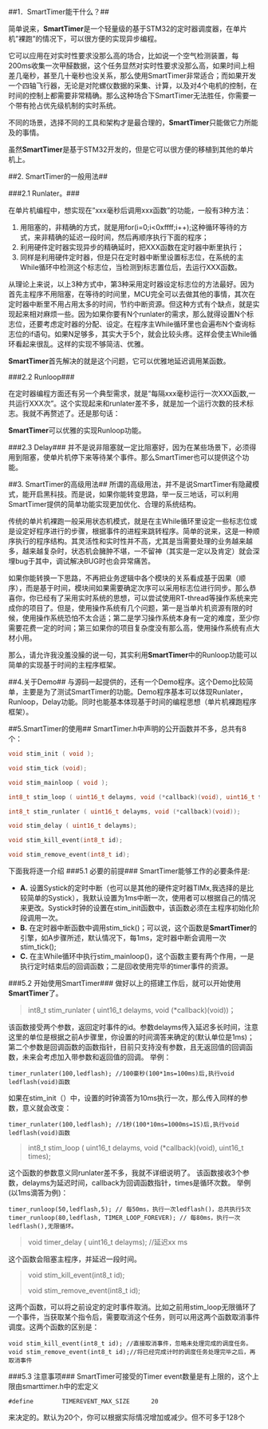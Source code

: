 ##1．SmartTimer能干什么？##


简单说来，**SmartTimer**是一个轻量级的基于STM32的定时器调度器，在单片机”裸跑”的情况下，可以很方便的实现异步编程。

它可以应用在对实时性要求没那么高的场合，比如说一个空气检测装置，每200ms收集一次甲醛数据，这个任务显然对实时性要求没那么高，如果时间上相差几毫秒，甚至几十毫秒也没关系，那么使用SmartTimer非常适合；而如果开发一个四轴飞行器，无论是对陀螺仪数据的采集、计算，以及对4个电机的控制，在时间的控制上都需要非常精确。那么这种场合下SmartTimer无法胜任，你需要一个带有抢占优先级机制的实时系统。

不同的场景，选择不同的工具和架构才是最合理的，**SmartTimer**只能做它力所能及的事情。

虽然**SmartTimer**是基于STM32开发的，但是它可以很方便的移植到其他的单片机上。


##2. SmartTimer的一般用法##

###2.1 Runlater。###

在单片机编程中，想实现在”xxx毫秒后调用xxx函数”的功能，一般有3种方法：

1. 用阻塞的，非精确的方式，就是用for(i=0;i<0xffff;i++);这种循环等待的方式，来非精确的延迟一段时间，然后再顺序执行下面的程序；
2. 利用硬件定时器实现异步的精确延时，把XXX函数在定时器中断里执行；
3. 同样是利用硬件定时器，但是只在定时器中断里设置标志位，在系统的主While循环中检测这个标志位，当检测到标志置位后，去运行XXX函数。

从理论上来说，以上3种方式中，第3种采用定时器设定标志位的方法最好。因为首先主程序不用阻塞，在等待的时间里，MCU完全可以去做其他的事情，其次在定时器中断里不用占用太多的时间，节约中断资源。但这种方式有个缺点，就是实现起来相对麻烦一些。因为如果你要有N个runlater的需求，那么就得设置N个标志位，还要考虑定时器的分配、设定。在程序主While循环里也会遍布N个查询标志位的if语句。如果N足够多，其实大于5个，就会比较头疼。这样会使主While循环看起来很乱。这样的实现不够简洁、优雅。

**SmartTimer**首先解决的就是这个问题，它可以优雅地延迟调用某函数。

###2.2        Runloop###

在定时器编程方面还有另一个典型需求，就是“每隔xxx毫秒运行一次XXX函数,一共运行XXX次”。这个实现起来和runlater差不多，就是加一个运行次数的技术标志。我就不再赘述了。还是那句话：

**SmartTimer**可以优雅的实现Runloop功能。

###2.3        Delay###
并不是说非阻塞就一定比阻塞好，因为在某些场景下，必须得用到阻塞，使单片机停下来等待某个事件。那么SmartTimer也可以提供这个功能。

##3. SmartTimer的高级用法##
所谓的高级用法，并不是说SmartTimer有隐藏模式，能开启黑科技。而是说，如果你能转变思路，举一反三地话，可以利用SmartTimer提供的简单功能实现更加优化、合理的系统结构。

传统的单片机裸跑一般采用状态机模式，就是在主While循环里设定一些标志位或是设定好程序进行的步骤，根据事件的进程来跳转程序。简单的说来，这是一种顺序执行的程序结构。其灵活性和实时性并不高，尤其是当需要处理的业务越来越多，越来越复杂时，状态机会臃肿不堪，一不留神（其实是一定以及肯定）就会深埋bug于其中，调试解决BUG时也会异常痛苦。


如果你能转换一下思路，不再把业务逻辑中各个模块的关系看成基于因果（顺序），而是基于时间，模块间如果需要确定次序可以采用标志位进行同步。那么恭喜你，你已经有了采用实时系统的思想，可以尝试使用RT-thread等操作系统来完成你的项目了。但是，使用操作系统有几个问题，第一是当单片机资源有限的时候，使用操作系统恐怕不太合适；第二是学习操作系统本身有一定的难度，至少你需要花费一定的时间；第三如果你的项目复杂度没有那么高，使用操作系统有点大材小用。

那么，请允许我没羞没臊的说一句，其实利用**SmartTimer**中的Runloop功能可以简单的实现基于时间的主程序框架。

##4.关于Demo##
与源码一起提供的，还有一个Demo程序。这个Demo比较简单，主要是为了测试SmartTimer的功能。Demo程序基本可以体现Runlater，Runloop，Delay功能。同时也能基本体现基于时间的编程思想（单片机裸跑程序框架）。

##5.SmartTimer的使用##
SmartTimer.h中声明的公开函数并不多，总共有8个：

```C
void stim_init ( void );

void stim_tick (void);

void stim_mainloop ( void );

int8_t stim_loop ( uint16_t delayms, void (*callback)(void), uint16_t times);

int8_t stim_runlater ( uint16_t delayms, void (*callback)(void));

void stim_delay ( uint16_t delayms);

void stim_kill_event(int8_t id);

void stim_remove_event(int8_t id);
```

下面我将逐一介绍
###5.1 必要的前提###
SmartTimer能够工作的必要条件是:
 
- **A.** 设置Systick的定时中断（也可以是其他的硬件定时器TIMx,我选择的是比较简单的Systick），我默认设置为1ms中断一次，使用者可以根据自己的情况来更改。Systick时钟的设置在stim_init函数中，该函数必须在主程序初始化阶段调用一次。
- **B.** 在定时器中断函数中调用stim_tick()；可以说，这个函数是**SmartTimer**的引擎，如A步骤所述，默认情况下，每1ms，定时器中断会调用一次stim_tick();
- **C.** 在主While循环中执行stim_mainloop()，这个函数主要有两个作用，一是执行定时结束后的回调函数；二是回收使用完毕的timer事件的资源。

###5.2 开始使用SmartTimer###
做好以上的搭建工作后，就可以开始使用**SmartTimer**了。



>  int8_t stim_runlater ( uint16_t delayms, void (*callback)(void))；

该函数接受两个参数，返回定时事件的id。参数delayms传入延迟多长时间，注意这里的单位是根据之前A步骤里，你设置的时间滴答来确定的(默认单位是1ms)；第二个参数是回调函数的函数指针，目前只支持没有参数，且无返回值的回调函数，未来会考虑加入带参数和返回值的回调。
举例：

``timer_runlater(100,ledflash); //100豪秒(100*1ms=100ms)后,执行void ledflash(void)函数``

如果在stim_init（）中，设置的时钟滴答为10ms执行一次，那么传入同样的参数，意义就会改变：

``timer_runlater(100,ledflash); //1秒(100*10ms=1000ms=1S)后,执行void ledflash(void)函数``



>  int8_t stim_loop ( uint16_t delayms, void (*callback)(void), uint16_t times);

这个函数的参数意义同runlater差不多，我就不详细说明了。 该函数接收3个参数，delayms为延迟时间，callback为回调函数指针，times是循环次数。 举例(以1ms滴答为例)：

``timer_runloop(50,ledflash,5); // 每50ms，执行一次ledflash()，总共执行5次``
``timer_runloop(80,ledflash, TIMER_LOOP_FOREVER); // 每80ms，执行一次ledflash(),无限循环。``




> void timer_delay ( uint16_t delayms);   //延迟xx ms

这个函数会阻塞主程序，并延迟一段时间。

> void stim_kill_event(int8_t id);
> 
> void stim_remove_event(int8_t id);

这两个函数，可以将之前设定的定时事件取消。比如之前用stim_loop无限循环了一个事件，当获取某个指令后，需要取消这个任务，则可以用这两个函数取消事件调度。这两个函数的区别是：

``void stim_kill_event(int8_t id); //直接取消事件，忽略未处理完成的调度任务。``
``void stim_remove_event(int8_t id);//将已经完成计时的调度任务处理完毕之后，再取消事件``

###5.3 注意事项###
SmartTimer可接受的Timer event数量是有上限的，这个上限由smarttimer.h中的宏定义

``#define        TIMEREVENT_MAX_SIZE      20``

来决定的。默认为20个，你可以根据实际情况增加或减少。但不可多于128个

